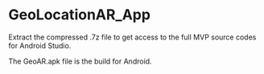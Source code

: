 # GeoLocationAR_App

Extract the compressed .7z file to get access to the full MVP source codes for Android Studio.



The GeoAR.apk file is the build for Android.
